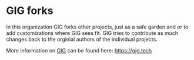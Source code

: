 # GIG forks
In this organization GIG forks other projects, just as a safe garden and or to add customizations where GIG sees fit. GIG tries to contribute as much changes back to the orginial authors of the individual projects.

More information on [GIG](http://gig.tech) can be found here: https://gig.tech
